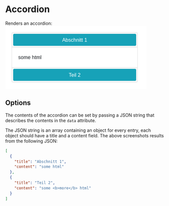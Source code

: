 # Accordion

Renders an accordion:
![Screenshot](../../img/accordion.png)

## Options

The contents of the accordion can be set by passing a JSON string that describes the contents in the `data` attribute.

The JSON string is an array containing an object for every entry, each object should have a title and a content field.
The above screenshots results from the following JSON:

```json
[
  {
    "title": "Abschnitt 1",
    "content": "some html"
  },
  {
    "title": "Teil 2",
    "content": "some <b>more</b> html"
  }
]
```
